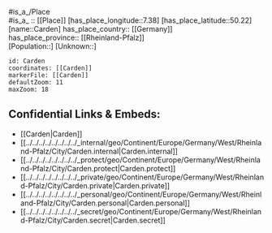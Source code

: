 ﻿---
location: [50.22,7.38] 
mapzoom: [7,12] 
mapmarker: city 
type: City
tags:
- geo/City


SpocWebEntityId: 29481
isDeleted: false
confidential: public

---
#is_a_/Place  
#is_a_ :: [[Place]] 
[has_place_longitude::7.38] 
[has_place_latitude::50.22] 
[name::Carden] 
has_place_country:: [[Germany]]  
has_place_province:: [[Rheinland-Pfalz]]  
[Population::] 
[Unknown::] 


```leaflet
id: Carden
coordinates: [[Carden]] 
markerFile: [[Carden]] 
defaultZoom: 11 
maxZoom: 18
```


## Confidential Links & Embeds: 
- [[Carden|Carden]]  
- [[../../../../../../../../_internal/geo/Continent/Europe/Germany/West/Rheinland-Pfalz/City/Carden.internal|Carden.internal]] 
- [[../../../../../../../../_protect/geo/Continent/Europe/Germany/West/Rheinland-Pfalz/City/Carden.protect|Carden.protect]] 
- [[../../../../../../../../_private/geo/Continent/Europe/Germany/West/Rheinland-Pfalz/City/Carden.private|Carden.private]] 
- [[../../../../../../../../_personal/geo/Continent/Europe/Germany/West/Rheinland-Pfalz/City/Carden.personal|Carden.personal]] 
- [[../../../../../../../../_secret/geo/Continent/Europe/Germany/West/Rheinland-Pfalz/City/Carden.secret|Carden.secret]] 
